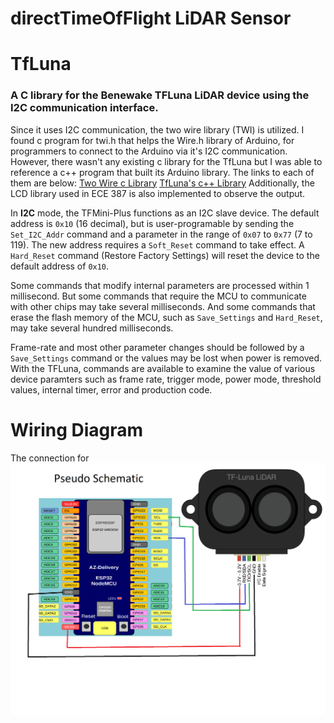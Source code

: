 # directTimeOfFlight LiDAR Sensor

# TfLuna
### A C library for the Benewake TFLuna LiDAR device using the I2C communication interface. 
Since it uses I2C communication, the two wire library (TWI) is utilized. I found c program for twi.h that helps the Wire.h library of Arduino, for programmers to connect to the Arduino via it's I2C communication. However, there wasn't any existing c library for the TfLuna but I was able to reference a c++ program that built its Arduino library. The links to each of them are below:
[Two Wire c Library](https://github.com/arduino/ArduinoCore-avr/blob/master/libraries/Wire/src/utility/twi.c "twi.c")
[TfLuna's c++ Library](https://github.com/budryerson/TFLuna-I2C/blob/master/src/TFLI2C.cpp "TfLI2C.cpp")
Additionally, the LCD library used in ECE 387 is also implemented to observe the output.

In **I2C** mode, the TFMini-Plus functions as an I2C slave device.  The default address is `0x10` (16 decimal), but is user-programable by sending the `Set_I2C_Addr` command and a parameter in the range of `0x07` to `0x77` (7 to 119).  The new address requires a `Soft_Reset` command to take effect.  A `Hard_Reset` command (Restore Factory Settings) will reset the device to the default address of `0x10`.

Some commands that modify internal parameters are processed within 1 millisecond.  But some commands that require the MCU to communicate with other chips may take several milliseconds.  And some commands that erase the flash memory of the MCU, such as `Save_Settings` and `Hard_Reset`, may take several hundred milliseconds.

Frame-rate and most other parameter changes should be followed by a `Save_Settings` command or the values may be lost when power is removed.  With the TFLuna, commands are available to examine the value of various device paramters such as frame rate, trigger mode, power mode, threshold values, internal timer, error and production code.

# Wiring Diagram
The connection for 
![Wiring Diagram](https://github.com/deeparshan/lidar/blob/main/Wiring_diagram.png)
